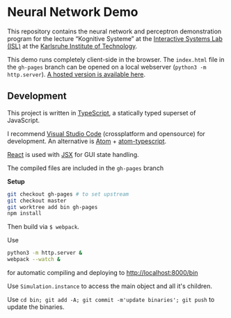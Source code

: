 # Neural Network Demo

This repository contains the neural network and perceptron demonstration program for the lecture “Kognitive Systeme” at the [Interactive Systems Lab (ISL)](http://isl.anthropomatik.kit.edu/english/) at the [Karlsruhe Institute of Technology](https://kit.edu).

This demo runs completely client-side in the browser. The `index.html` file in the `gh-pages` branch can be opened on a local webserver (`python3 -m http.server`). [A hosted version is available here](https://phiresky.github.io/neural-network-demo/).


## Development

This project is written in [TypeScript](http://www.typescriptlang.org/), a statically typed superset of JavaScript.

I recommend [Visual Studio Code](https://code.visualstudio.com/) (crossplatform and opensource) for development.
An alternative is [Atom](https://atom.io/) + [atom-typescript](https://atom.io/packages/atom-typescript).


[React](https://facebook.github.io/react/) is used with [JSX](https://facebook.github.io/jsx/) for GUI state handling.

The compiled files are included in the `gh-pages` branch


**Setup**

```bash
git checkout gh-pages # to set upstream
git checkout master
git worktree add bin gh-pages
npm install
```

Then build via `$ webpack`.

Use

```bash
python3 -m http.server &
webpack --watch &
```

for automatic compiling and deploying to <http://localhost:8000/bin>


Use `Simulation.instance` to access the main object and all it's children.

Use `cd bin; git add -A; git commit -m'update binaries'; git push` to update the binaries.
